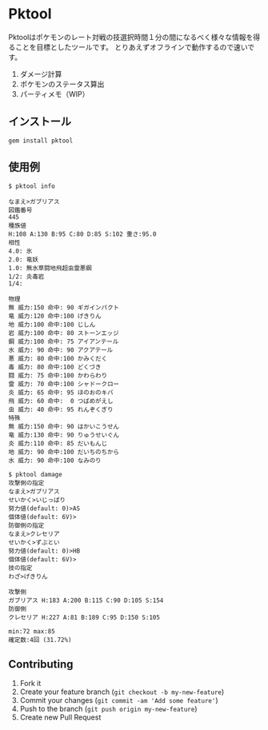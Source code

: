 # Pktool
Pktoolはポケモンのレート対戦の技選択時間１分の間になるべく様々な情報を得ることを目標としたツールです。
とりあえずオフラインで動作するので速いです。

1. ダメージ計算
2. ポケモンのステータス算出
3. パーティメモ（WIP）

## インストール

```
gem install pktool
```

## 使用例

```
$ pktool info

なまえ>ガブリアス
図鑑番号
445
種族値
H:108 A:130 B:95 C:80 D:85 S:102 重さ:95.0
相性
4.0: 氷
2.0: 竜妖
1.0: 無水草闘地飛超虫霊悪鋼
1/2: 炎毒岩
1/4:

物理
無 威力:150 命中: 90 ギガインパクト
竜 威力:120 命中:100 げきりん
地 威力:100 命中:100 じしん
岩 威力:100 命中: 80 ストーンエッジ
鋼 威力:100 命中: 75 アイアンテール
水 威力: 90 命中: 90 アクアテール
悪 威力: 80 命中:100 かみくだく
毒 威力: 80 命中:100 どくづき
闘 威力: 75 命中:100 かわらわり
霊 威力: 70 命中:100 シャドークロー
炎 威力: 65 命中: 95 ほのおのキバ
飛 威力: 60 命中:  0 つばめがえし
虫 威力: 40 命中: 95 れんぞくぎり
特殊
無 威力:150 命中: 90 はかいこうせん
竜 威力:130 命中: 90 りゅうせいぐん
炎 威力:110 命中: 85 だいもんじ
地 威力: 90 命中:100 だいちのちから
水 威力: 90 命中:100 なみのり
```

```
$ pktool damage
攻撃側の指定
なまえ>ガブリアス
せいかく>いじっぱり
努力値(default: 0)>AS
個体値(default: 6V)>
防御側の指定
なまえ>クレセリア
せいかく>ずぶとい
努力値(default: 0)>HB
個体値(default: 6V)>
技の指定
わざ>げきりん

攻撃側
ガブリアス H:183 A:200 B:115 C:90 D:105 S:154
防御側
クレセリア H:227 A:81 B:189 C:95 D:150 S:105

min:72 max:85
確定数:4回 (31.72%)

```

## Contributing

1. Fork it
2. Create your feature branch (`git checkout -b my-new-feature`)
3. Commit your changes (`git commit -am 'Add some feature'`)
4. Push to the branch (`git push origin my-new-feature`)
5. Create new Pull Request
